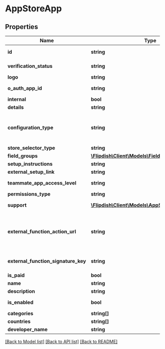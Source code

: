 # AppStoreApp

## Properties
Name | Type | Description | Notes
------------ | ------------- | ------------- | -------------
**id** | **string** | Unique App store app id | 
**verification_status** | **string** | Application verification status | 
**logo** | **string** | Logo | [optional] 
**o_auth_app_id** | **string** | OAuth App identifier | 
**internal** | **bool** | Internal | 
**details** | **string** | Details | 
**configuration_type** | **string** | Configuration type  &lt;example&gt;External link&lt;/example&gt;&lt;example&gt;Flipdish hosted&lt;/example&gt; | 
**store_selector_type** | **string** | Store selector type | 
**field_groups** | [**\Flipdish\\Client\Models\FieldGroup[]**](FieldGroup.md) | Field groups | [optional] 
**setup_instructions** | **string** | Setup instructions | [optional] 
**external_setup_link** | **string** | External setup link | [optional] 
**teammate_app_access_level** | **string** | Teammate app access level | [optional] 
**permissions_type** | **string** | Permissions type | 
**support** | [**\Flipdish\\Client\Models\AppStoreAppSupportInfo**](AppStoreAppSupportInfo.md) | Support information | [optional] 
**external_function_action_url** | **string** | Action URL for external functions, used for handling Portal configuration action buttons | [optional] 
**external_function_signature_key** | **string** | Signing key for external function action calls | [optional] 
**is_paid** | **bool** | Is Paid | [optional] 
**name** | **string** | Name | 
**description** | **string** | Description | 
**is_enabled** | **bool** | Is application enabled | [optional] 
**categories** | **string[]** | Categories | 
**countries** | **string[]** | Countries | 
**developer_name** | **string** | Developer Name | [optional] 

[[Back to Model list]](../README.md#documentation-for-models) [[Back to API list]](../README.md#documentation-for-api-endpoints) [[Back to README]](../README.md)


